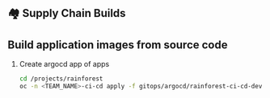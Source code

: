 ## 🏘️ Supply Chain Builds
## Build application images from source code

1. Create argocd app of apps

   ```bash
   cd /projects/rainforest
   oc -n <TEAM_NAME>-ci-cd apply -f gitops/argocd/rainforest-ci-cd-dev-app-of-apps.yaml
   ```
